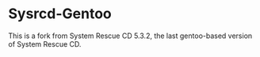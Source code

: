 Sysrcd-Gentoo
=============

This is a fork from System Rescue CD 5.3.2, the last gentoo-based version of System Rescue CD.

